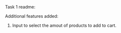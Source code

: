 Task 1 readme:

Additional features added:

1) Input to select the amout of products to add to cart.